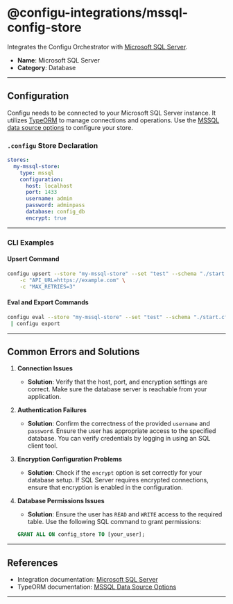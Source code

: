# **@configu-integrations/mssql-config-store**

Integrates the Configu Orchestrator with [Microsoft SQL Server](https://learn.microsoft.com/en-us/sql/sql-server).  

- **Name**: Microsoft SQL Server  
- **Category**: Database  

---

## **Configuration**

Configu needs to be connected to your Microsoft SQL Server instance. It utilizes [TypeORM](https://typeorm.io) to manage connections and operations. Use the [MSSQL data source options](https://typeorm.io/data-source-options#mssql-data-source-options) to configure your store.

### **`.configu` Store Declaration**

```yaml
stores:
  my-mssql-store:
    type: mssql
    configuration:
      host: localhost
      port: 1433
      username: admin
      password: adminpass
      database: config_db
      encrypt: true
```

---

### **CLI Examples**

#### **Upsert Command**

```bash
configu upsert --store "my-mssql-store" --set "test" --schema "./start.cfgu.json" \
    -c "API_URL=https://example.com" \
    -c "MAX_RETRIES=3"
```

#### **Eval and Export Commands**

```bash
configu eval --store "my-mssql-store" --set "test" --schema "./start.cfgu.json" \
 | configu export
```

---

## **Common Errors and Solutions**

1. **Connection Issues**  
   - **Solution**: Verify that the host, port, and encryption settings are correct. Make sure the database server is reachable from your application.

2. **Authentication Failures**  
   - **Solution**: Confirm the correctness of the provided `username` and `password`. Ensure the user has appropriate access to the specified database. You can verify credentials by logging in using an SQL client tool.

3. **Encryption Configuration Problems**  
   - **Solution**: Check if the `encrypt` option is set correctly for your database setup. If SQL Server requires encrypted connections, ensure that encryption is enabled in the configuration.

4. **Database Permissions Issues**  
   - **Solution**: Ensure the user has `READ` and `WRITE` access to the required table. Use the following SQL command to grant permissions:
   
   ```sql
   GRANT ALL ON config_store TO [your_user];
   ```

---

## **References**

- Integration documentation: [Microsoft SQL Server](https://learn.microsoft.com/en-us/sql/sql-server)  
- TypeORM documentation: [MSSQL Data Source Options](https://typeorm.io/data-source-options#mssql-data-source-options)  

---
